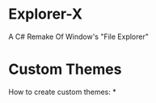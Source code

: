 # Explorer-X
A C# Remake Of Window's "File Explorer"


# Custom Themes
How to create custom themes:
* 
